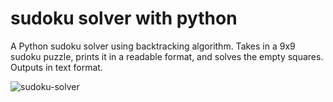 # sudoku solver with python
A Python sudoku solver using backtracking algorithm.
Takes in a 9x9 sudoku puzzle, prints it in a readable format, and solves the empty squares. 
Outputs in text format.


![sudoku-solver](https://user-images.githubusercontent.com/38885193/235558953-d4c66821-afab-48d6-be47-97e8a133fd03.gif)

<!-- tutorial: https://www.techwithtim.net/tutorials/python-programming/sudoku-solver-backtracking/ -->
